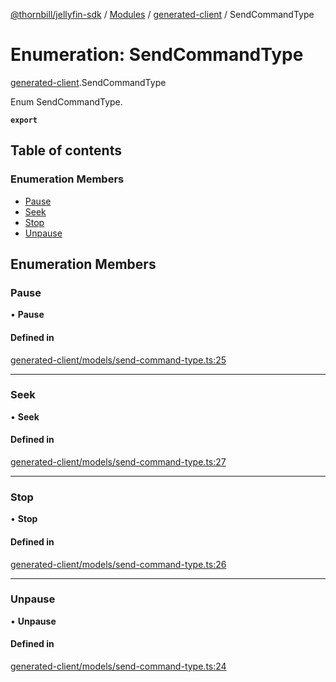[@thornbill/jellyfin-sdk](../README.md) / [Modules](../modules.md) / [generated-client](../modules/generated_client.md) / SendCommandType

# Enumeration: SendCommandType

[generated-client](../modules/generated_client.md).SendCommandType

Enum SendCommandType.

**`export`**

## Table of contents

### Enumeration Members

- [Pause](generated_client.SendCommandType.md#pause)
- [Seek](generated_client.SendCommandType.md#seek)
- [Stop](generated_client.SendCommandType.md#stop)
- [Unpause](generated_client.SendCommandType.md#unpause)

## Enumeration Members

### Pause

• **Pause**

#### Defined in

[generated-client/models/send-command-type.ts:25](https://github.com/jellyfin/jellyfin-sdk-typescript/blob/fa599ae/src/generated-client/models/send-command-type.ts#L25)

___

### Seek

• **Seek**

#### Defined in

[generated-client/models/send-command-type.ts:27](https://github.com/jellyfin/jellyfin-sdk-typescript/blob/fa599ae/src/generated-client/models/send-command-type.ts#L27)

___

### Stop

• **Stop**

#### Defined in

[generated-client/models/send-command-type.ts:26](https://github.com/jellyfin/jellyfin-sdk-typescript/blob/fa599ae/src/generated-client/models/send-command-type.ts#L26)

___

### Unpause

• **Unpause**

#### Defined in

[generated-client/models/send-command-type.ts:24](https://github.com/jellyfin/jellyfin-sdk-typescript/blob/fa599ae/src/generated-client/models/send-command-type.ts#L24)
